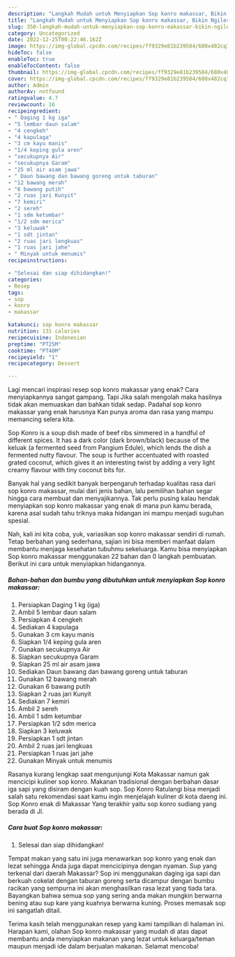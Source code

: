 ```yaml
---
description: "Langkah Mudah untuk Menyiapkan Sop konro makassar, Bikin Ngiler"
title: "Langkah Mudah untuk Menyiapkan Sop konro makassar, Bikin Ngiler"
slug: 350-langkah-mudah-untuk-menyiapkan-sop-konro-makassar-bikin-ngiler
category: Uncategorized
date: 2022-12-25T00:22:46.162Z
image: https://img-global.cpcdn.com/recipes/ff9329e81b239584/680x482cq70/sop-konro-makassar-foto-resep-utama.jpg
hideToc: false
enableToc: true
enableTocContent: false
thumbnail: https://img-global.cpcdn.com/recipes/ff9329e81b239584/680x482cq70/sop-konro-makassar-foto-resep-utama.jpg
cover: https://img-global.cpcdn.com/recipes/ff9329e81b239584/680x482cq70/sop-konro-makassar-foto-resep-utama.jpg
author: Admin
authorAv: notfound
ratingvalue: 4.7
reviewcount: 16
recipeingredient:
- " Daging 1 kg iga"
- "5 lembar daun salam"
- "4 cengkeh"
- "4 kapulaga"
- "3 cm kayu manis"
- "1/4 keping gula aren"
- "secukupnya Air"
- "secukupnya Garam"
- "25 ml air asam jawa"
- " Daun bawang dan bawang goreng untuk taburan"
- "12 bawang merah"
- "6 bawang putih"
- "2 ruas jari Kunyit"
- "7 kemiri"
- "2 sereh"
- "1 sdm ketumbar"
- "1/2 sdm merica"
- "3 keluwak"
- "1 sdt jintan"
- "2 ruas jari lengkuas"
- "1 ruas jari jahe"
- " Minyak untuk menumis"
recipeinstructions:

- "Selesai dan siap dihidangkan!"
categories:
- Resep
tags:
- sop
- konro
- makassar

katakunci: sop konro makassar 
nutrition: 131 calories
recipecuisine: Indonesian
preptime: "PT25M"
cooktime: "PT40M"
recipeyield: "1"
recipecategory: Dessert

---
```



Lagi mencari inspirasi resep sop konro makassar yang enak? Cara menyiapkannya sangat gampang. Tapi Jika salah mengolah maka hasilnya tidak akan memuaskan dan bahkan tidak sedap. Padahal sop konro makassar yang enak harusnya Kan punya aroma dan rasa yang mampu memancing selera kita.


Sop Konro is a soup dish made of beef ribs simmered in a handful of different spices. It has a dark color (dark brown/black) because of the keluak (a fermented seed from Pangium Edule), which lends the dish a fermented nutty flavour. The soup is further accentuated with roasted grated coconut, which gives it an interesting twist by adding a very light creamy flavour with tiny coconut bits for.

Banyak hal yang sedikit banyak berpengaruh terhadap kualitas rasa dari sop konro makassar, mulai dari jenis bahan, lalu pemilihan bahan segar hingga cara membuat dan menyajikannya. Tak perlu pusing kalau hendak menyiapkan sop konro makassar yang enak di mana pun kamu berada, karena asal sudah tahu triknya maka hidangan ini mampu menjadi suguhan spesial.


Nah, kali ini kita coba, yuk, variasikan sop konro makassar sendiri di rumah. Tetap berbahan yang sederhana, sajian ini bisa memberi manfaat dalam membantu menjaga kesehatan tubuhmu sekeluarga. Kamu bisa menyiapkan Sop konro makassar menggunakan 22 bahan dan 0 langkah pembuatan. Berikut ini cara untuk menyiapkan hidangannya.

<!--inarticleads1-->

##### Bahan-bahan dan bumbu yang dibutuhkan untuk menyiapkan Sop konro makassar:

1. Persiapkan  Daging 1 kg (iga)
1. Ambil 5 lembar daun salam
1. Persiapkan 4 cengkeh
1. Sediakan 4 kapulaga
1. Gunakan 3 cm kayu manis
1. Siapkan 1/4 keping gula aren
1. Gunakan secukupnya Air
1. Siapkan secukupnya Garam
1. Siapkan 25 ml air asam jawa
1. Sediakan  Daun bawang dan bawang goreng untuk taburan
1. Gunakan 12 bawang merah
1. Gunakan 6 bawang putih
1. Siapkan 2 ruas jari Kunyit
1. Sediakan 7 kemiri
1. Ambil 2 sereh
1. Ambil 1 sdm ketumbar
1. Persiapkan 1/2 sdm merica
1. Siapkan 3 keluwak
1. Persiapkan 1 sdt jintan
1. Ambil 2 ruas jari lengkuas
1. Persiapkan 1 ruas jari jahe
1. Gunakan  Minyak untuk menumis


Rasanya kurang lengkap saat mengunjungi Kota Makassar namun gak mencicipi kuliner sop konro. Makanan tradisional dengan berbahan dasar iga sapi yang disiram dengan kuah sop. Sop Konro Ratulangi bisa menjadi salah satu rekomendasi saat kamu ingin menjelajah kuliner di kota daeng ini. Sop Konro enak di Makassar Yang terakhir yaitu sop konro sudiang yang berada di Jl. 

<!--inarticleads2-->

##### Cara buat Sop konro makassar:


1. Selesai dan siap dihidangkan!

Tempat makan yang satu ini juga menawarkan sop konro yang enak dan lezat sehingga Anda juga dapat mencicipinya dengan nyaman. Sup yang terkenal dari daerah Makassar? Sop ini menggunakan daging iga sapi dan berkuah cokelat dengan taburan goreng serta dicampur dengan bumbu racikan yang sempurna ini akan menghasilkan rasa lezat yang tiada tara. Bayangkan bahwa semua sop yang sering anda makan mungkin berwarna bening atau sup kare yang kuahnya berwarna kuning. Proses memasak sop ini sangatlah ditail. 

Terima kasih telah menggunakan resep yang kami tampilkan di halaman ini. Harapan kami, olahan Sop konro makassar yang mudah di atas dapat membantu anda menyiapkan makanan yang lezat untuk keluarga/teman maupun menjadi ide dalam berjualan makanan. Selamat mencoba!
